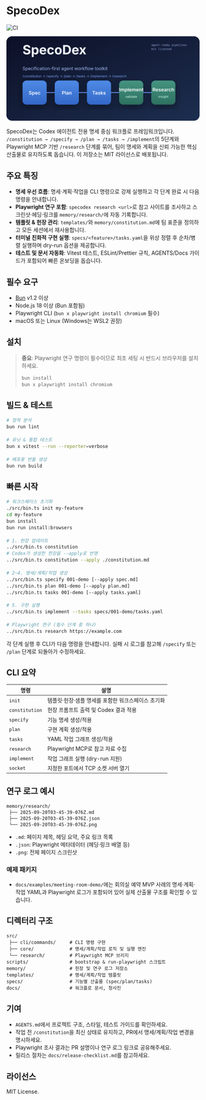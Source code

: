 
# SpecoDex

![CI](https://github.com/ai-code-lab/specodex/actions/workflows/ci.yml/badge.svg)

<p align="center">
  <img src="docs/assets/specodex-hero.svg" alt="SpecoDex workflow banner" width="720">
</p>

SpecoDex는 Codex 에이전트 전용 명세 중심 워크플로 프레임워크입니다. `/constitution → /specify → /plan → /tasks → /implement`의 5단계와 Playwright MCP 기반 `/research` 단계를 묶어, 팀이 명세와 계획을 신뢰 가능한 핵심 산출물로 유지하도록 돕습니다. 이 저장소는 MIT 라이선스로 배포됩니다.

## 주요 특징
- **명세 우선 흐름**: 명세·계획·작업을 CLI 명령으로 강제 실행하고 각 단계 완료 시 다음 명령을 안내합니다.
- **Playwright 연구 포함**: `specodex research <url>`로 참고 사이트를 조사하고 스크린샷·헤딩·링크를 `memory/research/`에 자동 기록합니다.
- **템플릿 & 헌장 관리**: `templates/`와 `memory/constitution.md`에 팀 표준을 정의하고 모든 세션에서 재사용합니다.
- **터미널 친화적 구현 실행**: `specs/<feature>/tasks.yaml`을 위상 정렬 후 순차/병렬 실행하며 dry-run 옵션을 제공합니다.
- **테스트 및 문서 자동화**: Vitest 테스트, ESLint/Prettier 규칙, AGENTS/Docs 가이드가 포함되어 빠른 온보딩을 돕습니다.

## 필수 요구
- [Bun](https://bun.sh/) v1.2 이상
- Node.js 18 이상 (Bun 포함됨)
- Playwright CLI (`bun x playwright install chromium` 필수)
- macOS 또는 Linux (Windows는 WSL2 권장)

## 설치

> **중요**: Playwright 연구 명령이 필수이므로 최초 세팅 시 반드시 브라우저를 설치하세요.
> ```bash
> bun install
> bun x playwright install chromium
> ```

## 빌드 & 테스트
```bash
# 정적 분석
bun run lint

# 유닛 & 통합 테스트
bun x vitest --run --reporter=verbose

# 배포용 번들 생성
bun run build
```

## 빠른 시작
```bash
# 워크스페이스 초기화
./src/bin.ts init my-feature
cd my-feature
bun install
bun run install:browsers

# 1. 헌장 업데이트
../src/bin.ts constitution
# Codex가 생성한 헌장을 --apply로 반영
../src/bin.ts constitution --apply ./constitution.md

# 2~4. 명세/계획/작업 생성
../src/bin.ts specify 001-demo [--apply spec.md]
../src/bin.ts plan 001-demo [--apply plan.md]
../src/bin.ts tasks 001-demo [--apply tasks.yaml]

# 5. 구현 실행
../src/bin.ts implement --tasks specs/001-demo/tasks.yaml

# Playwright 연구 (필수 단계 중 하나)
../src/bin.ts research https://example.com
```
각 단계 실행 후 CLI가 다음 명령을 안내합니다. 실패 시 로그를 참고해 `/specify` 또는 `/plan` 단계로 되돌아가 수정하세요.

## CLI 요약
| 명령 | 설명 |
|------|------|
| `init` | 템플릿·헌장·샘플 명세를 포함한 워크스페이스 초기화 |
| `constitution` | 헌장 프롬프트 출력 및 Codex 결과 적용 |
| `specify` | 기능 명세 생성/적용 |
| `plan` | 구현 계획 생성/적용 |
| `tasks` | YAML 작업 그래프 생성/적용 |
| `research` | Playwright MCP로 참고 자료 수집 |
| `implement` | 작업 그래프 실행 (dry-run 지원) |
| `socket` | 지정한 포트에서 TCP 소켓 서버 열기 |

## 연구 로그 예시
```
memory/research/
 ├── 2025-09-20T03-45-39-076Z.md
 ├── 2025-09-20T03-45-39-076Z.json
 └── 2025-09-20T03-45-39-076Z.png
```
- `.md`: 페이지 제목, 헤딩 요약, 주요 링크 목록
- `.json`: Playwright 메타데이터 (헤딩·링크 배열 등)
- `.png`: 전체 페이지 스크린샷

### 예제 패키지
- `docs/examples/meeting-room-demo/`에는 회의실 예약 MVP 사례의 명세·계획·작업 YAML과 Playwright 로그가 포함되어 있어 실제 산출물 구조를 확인할 수 있습니다.

## 디렉터리 구조
```
src/
 ├── cli/commands/     # CLI 명령 구현
 ├── core/             # 명세/계획/작업 로직 및 실행 엔진
 └── research/         # Playwright MCP 브리지
scripts/               # bootstrap & run-playwright 스크립트
memory/                # 헌장 및 연구 로그 저장소
templates/             # 명세/계획/작업 템플릿
specs/                 # 기능별 산출물 (spec/plan/tasks)
docs/                  # 워크플로 문서, 청사진
```

## 기여
- `AGENTS.md`에서 프로젝트 구조, 스타일, 테스트 가이드를 확인하세요.
- 작업 전 `/constitution`을 최신 상태로 유지하고, PR에서 명세/계획/작업 변경을 명시하세요.
- Playwright 조사 결과는 PR 설명이나 연구 로그 링크로 공유해주세요.
- 릴리스 절차는 `docs/release-checklist.md`를 참고하세요.

## 라이선스
MIT License.
